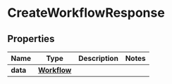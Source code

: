

# CreateWorkflowResponse


## Properties

| Name | Type | Description | Notes |
|------------ | ------------- | ------------- | -------------|
|**data** | [**Workflow**](Workflow.md) |  |  |



